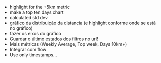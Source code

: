 - highlight for the +5km metric
- make a top ten days chart
- calculated std dev
- gráfico da distribuição da distancia (e highlight conforme onde se está no gráfico)
- fazer os eixos do gráfico
- Guardar o último estados dos filtros no url!
- Mais métricas (Weekly Average, Top week, Days 10km+)
- Integrar com flow
- Use only timestamps...